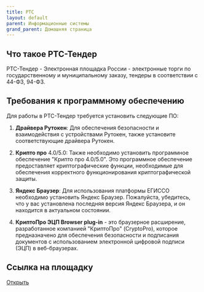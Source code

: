 ```yaml
---
title: РТС
layout: default
parent: Информационные системы
grand_parent: Домашняя страница
---
```


## Что такое РТС-Тендер

РТС-Тендер - Электронная площадка России - электронные торги по государственному и муниципальному заказу, тендеры в соответствии с 44-ФЗ, 94-ФЗ.

## Требования к программному обеспечению

Для работы в РТС-Тендер требуется установить следующие ПО:

1. **Драйвера Рутокен**: Для обеспечения безопасности и взаимодействия с устройствами Рутокен, также установите соответствующие драйвера Рутокен.

2. **Крипто про** 4.0/5.0: Также необходимо установить программное обеспечение "Крипто про 4.0/5.0". Это программное обеспечение предоставляет криптографические функции, необходимые для обеспечения корректного функционирования криптографической защиты.

3. **Яндекс Браузер**: Для использования платформы ЕГИССО необходимо установить Яндекс Браузер. Пожалуйста, убедитесь, что у вас установлена последняя версия Яндекс Браузера, и он находится в актуальном состоянии.

4. **КриптоПро ЭЦП Browser plug-in** - это браузерное расширение, разработанное компанией "КриптоПро" (CryptoPro), которое предназначено для обеспечения безопасности и подписания документов с использованием электронной цифровой подписи (ЭЦП) в веб-браузерах.

## Ссылка на площадку

[Открыть](https://www.rts-tender.ru/)
